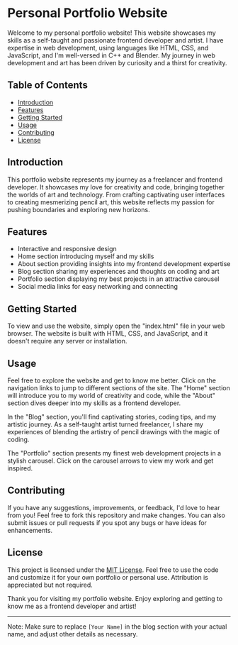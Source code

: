 # Personal Portfolio Website

Welcome to my personal portfolio website! This website showcases my skills as a self-taught and passionate frontend developer and artist. I have expertise in web development, using languages like HTML, CSS, and JavaScript, and I'm well-versed in C++ and Blender. My journey in web development and art has been driven by curiosity and a thirst for creativity.

## Table of Contents

- [Introduction](#introduction)
- [Features](#features)
- [Getting Started](#getting-started)
- [Usage](#usage)
- [Contributing](#contributing)
- [License](#license)

## Introduction

This portfolio website represents my journey as a freelancer and frontend developer. It showcases my love for creativity and code, bringing together the worlds of art and technology. From crafting captivating user interfaces to creating mesmerizing pencil art, this website reflects my passion for pushing boundaries and exploring new horizons.

## Features

- Interactive and responsive design
- Home section introducing myself and my skills
- About section providing insights into my frontend development expertise
- Blog section sharing my experiences and thoughts on coding and art
- Portfolio section displaying my best projects in an attractive carousel
- Social media links for easy networking and connecting

## Getting Started

To view and use the website, simply open the "index.html" file in your web browser. The website is built with HTML, CSS, and JavaScript, and it doesn't require any server or installation.

## Usage

Feel free to explore the website and get to know me better. Click on the navigation links to jump to different sections of the site. The "Home" section will introduce you to my world of creativity and code, while the "About" section dives deeper into my skills as a frontend developer.

In the "Blog" section, you'll find captivating stories, coding tips, and my artistic journey. As a self-taught artist turned freelancer, I share my experiences of blending the artistry of pencil drawings with the magic of coding.

The "Portfolio" section presents my finest web development projects in a stylish carousel. Click on the carousel arrows to view my work and get inspired.

## Contributing

If you have any suggestions, improvements, or feedback, I'd love to hear from you! Feel free to fork this repository and make changes. You can also submit issues or pull requests if you spot any bugs or have ideas for enhancements.

## License

This project is licensed under the [MIT License](LICENSE). Feel free to use the code and customize it for your own portfolio or personal use. Attribution is appreciated but not required.

Thank you for visiting my portfolio website. Enjoy exploring and getting to know me as a frontend developer and artist!

---

Note: Make sure to replace `[Your Name]` in the blog section with your actual name, and adjust other details as necessary.
